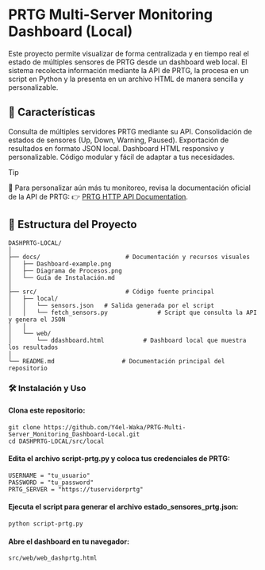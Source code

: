  # PRTG Multi-Server Monitoring Dashboard (Local)

Este proyecto permite visualizar de forma centralizada y en tiempo real el estado de múltiples sensores de PRTG desde un dashboard web local.
El sistema recolecta información mediante la API de PRTG, la procesa en un script en Python y la presenta en un archivo HTML de manera sencilla y personalizable.

## 🚀 Características

Consulta de múltiples servidores PRTG mediante su API.
Consolidación de estados de sensores (Up, Down, Warning, Paused).
Exportación de resultados en formato JSON local.
Dashboard HTML responsivo y personalizable.
Código modular y fácil de adaptar a tus necesidades.

>[!TIP]
📖 Para personalizar aún más tu monitoreo, revisa la documentación oficial de la API de PRTG:
👉 [PRTG HTTP API Documentation](https://www.paessler.com/manuals/prtg/http_api).

## 📂 Estructura del Proyecto
```
DASHPRTG-LOCAL/
│
├── docs/                        # Documentación y recursos visuales
│   ├── Dashboard-example.png
│   ├── Diagrama de Procesos.png
│   └── Guía de Instalación.md
│
├── src/                         # Código fuente principal
│   ├── local/
│   │   └── sensors.json   # Salida generada por el script
│   │   └── fetch_sensors.py              # Script que consulta la API y genera el JSON
│   │
│   └── web/
│       └── ddashboard.html           # Dashboard local que muestra los resultados
│
└── README.md                   # Documentación principal del repositorio
```

### 🛠️ Instalación y Uso

#### Clona este repositorio:
```
git clone https://github.com/Y4el-Waka/PRTG-Multi-Server_Monitoring_Dashboard-Local.git
cd DASHPRTG-LOCAL/src/local
```

#### Edita el archivo script-prtg.py y coloca tus credenciales de PRTG:
```
USERNAME = "tu_usuario"
PASSWORD = "tu_password"
PRTG_SERVER = "https://tuservidorprtg"
```

#### Ejecuta el script para generar el archivo estado_sensores_prtg.json:
```
python script-prtg.py
```

#### Abre el dashboard en tu navegador:
```
src/web/web_dashprtg.html
```
